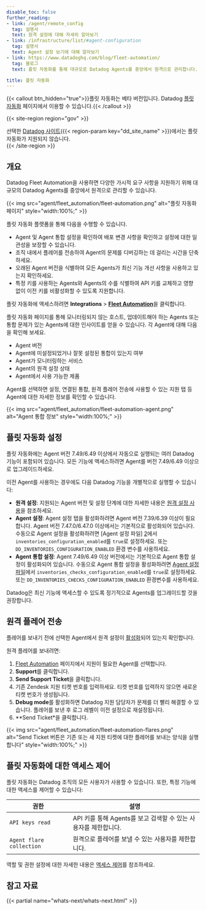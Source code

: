 ```yaml
---
disable_toc: false
further_reading:
- link: /agent/remote_config
  tag: 설명서
  text: 원격 설정에 대해 자세히 알아보기
- link: /infrastructure/list/#agent-configuration
  tag: 설명서
  text: Agent 설정 보기에 대해 알아보기
- link: https://www.datadoghq.com/blog/fleet-automation/
  tag: 블로그
  text: 플릿 자동화를 통해 대규모로 Datadog Agents를 중앙에서 원격으로 관리합니다.

title: 플릿 자동화
---
```


{{< callout btn_hidden="true">}}플릿 자동화는 베타 버전입니다. Datadog <a href="https://app.datadoghq.com/fleet">플릿 자동화</a> 페이지에서 이용할 수 있습니다.{{< /callout >}}

{{< site-region region="gov" >}}
<div class="alert alert-warning">선택한 <a href="/getting_started/site">Datadog 사이트</a>({{< region-param key="dd_site_name" >}})에서는 플릿 자동화가 지원되지 않습니다.</div>
{{< /site-region >}}

## 개요

Datadog Fleet Automation을 사용하면 다양한 가시적 요구 사항을 지원하기 위해 대규모의 Datadog Agents를 중앙에서 원격으로 관리할 수 있습니다.

{{< img src="agent/fleet_automation/fleet-automation.png" alt="플릿 자동화 페이지" style="width:100%;" >}}

플릿 자동화 플랫폼을 통해 다음을 수행할 수 있습니다.
- Agent 및 Agent 통합 설정을 확인하여 배포 변경 사항을 확인하고 설정에 대한 일관성을 보장할 수 있습니다.
- 조직 내에서 플레어를 전송하여 Agent의 문제를 디버깅하는 데 걸리는 시간을 단축하세요.
- 오래된 Agent 버전을 식별하여 모든 Agents가 최신 기능 개선 사항을 사용하고 있는지 확인하세요.
- 특정 키를 사용하는 Agents와 Agents의 수를 식별하여 API 키를 교체하고 영향 없이 이전 키를 비활성화할 수 있도록 지원합니다.

플릿 자동화에 액세스하려면 **Integrations** > [**Fleet Automation**][1]을 클릭합니다.

플릿 자동화 페이지를 통해 모니터링되지 않는 호스트, 업데이트해야 하는 Agents 또는 통합 문제가 있는 Agents에 대한 인사이트를 얻을 수 있습니다. 각 Agent에 대해 다음을 확인해 보세요.
- Agent 버전
-  Agent에 미설정되었거나 잘못 설정된 통합이 있는지 여부
- Agent가 모니터링하는 서비스
- Agent의 원격 설정 상태
- Agent에서 사용 가능한 제품

Agent를 선택하면 설정, 연결된 통합, 원격 플레어 전송에 사용할 수 있는 지원 탭 등 Agent에 대한 자세한 정보를 확인할 수 있습니다.

{{< img src="agent/fleet_automation/fleet-automation-agent.png" alt="Agent 통합 정보" style="width:100%;" >}}

## 플릿 자동화 설정

플릿 자동화에는 Agent 버전 7.49/6.49 이상에서 자동으로 실행되는 여러 Datadog 기능이 포함되어 있습니다. 모든 기능에 액세스하려면 Agent를 버전 7.49/6.49 이상으로 업그레이드하세요.

이전 Agent를 사용하는 경우에도 다음 Datadog 기능을 개별적으로 실행할 수 있습니다:
- **원격 설정**: 지원되는 Agent 버전 및 설정 단계에 대한 자세한 내용은 [원격 설정 사용][3]을 참조하세요.
- **Agent 설정**: Agent 설정 탭을 활성화하려면 Agent 버전 7.39/6.39 이상이 필요합니다. Agent 버전 7.47.0/6.47.0 이상에서는 기본적으로 활성화되어 있습니다. 수동으로 Agent 설정을 활성화하려면 [Agent 설정 파일] [2]에서 `inventories_configuration_enabled`를 `true`로 설정하세요. 또는 `DD_INVENTORIES_CONFIGURATION_ENABLED` 환경 변수를 사용하세요.
- **Agent 통합 설정**: Agent 7.49/6.49 이상 버전에서는 기본적으로 Agent 통합 설정이 활성화되어 있습니다. 수동으로 Agent 통합 설정을 활성화하려면 [Agent 설정 파일][2]에서 `inventories_checks_configuration_enabled`를 `true`로 설정하세요. 또는 `DD_INVENTORIES_CHECKS_CONFIGURATION_ENABLED` 환경변수를 사용하세요.

Datadog은 최신 기능에 액세스할 수 있도록 정기적으로 Agents를 업그레이드할 것을 권장합니다.

## 원격 플레어 전송

플레어를 보내기 전에 선택한 Agent에서 원격 설정이 [활성화](#configuring-fleet-automation)되어 있는지 확인합니다.

원격 플레어를 보내려면:
1. [Fleet Automation][1] 페이지에서 지원이 필요한 Agent를 선택합니다.
1. **Support**를 클릭합니다.
1. **Send Support Ticket**을 클릭합니다.
1. 기존 Zendesk 지원 티켓 번호를 입력하세요. 티켓 번호를 입력하지 않으면 새로운 티켓 번호가 생성됩니다.
1. **Debug mode**를 활성화하면 Datadog 지원 담당자가 문제를 더 빨리 해결할 수 있습니다. 플레어를 보낸 후 로그 레벨이 이전 설정으로 재설정됩니다.
1. **Send Ticket*을 클릭합니다.

{{< img src="agent/fleet_automation/fleet-automation-flares.png" alt="Send Ticket 버튼은 기존 또는 새 지원 티켓에 대한 플레어를 보내는 양식을 실행합니다" style="width:100%;" >}}

## 플릿 자동화에 대한 액세스 제어

플릿 자동화는 Datadog 조직의 모든 사용자가 사용할 수 있습니다. 또한, 특정 기능에 대한 액세스를 제어할 수 있습니다:

| 권한 | 설명 |
|--------------|---------------|
| `API keys read`| API 키를 통해 Agents를 보고 검색할 수 있는 사용자를 제한합니다. |
| `Agent flare collection` | 원격으로 플레어를 보낼 수 있는 사용자를 제한합니다. |

역할 및 권한 설정에 대한 자세한 내용은 [액세스 제어][5]를 참조하세요.

## 참고 자료

{{< partial name="whats-next/whats-next.html" >}}

[1]: https://app.datadoghq.com/fleet
[2]: /ko/agent/configuration/agent-configuration-files/
[3]: /ko/agent/remote_config#enabling-remote-configuration
[4]: /ko/infrastructure/list/#agent-configuration
[5]: https://docs.datadoghq.com/ko/account_management/rbac/
